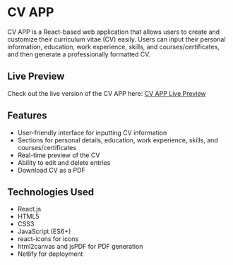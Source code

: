 # CV APP

CV APP is a React-based web application that allows users to create and customize their curriculum vitae (CV) easily. Users can input their personal information, education, work experience, skills, and courses/certificates, and then generate a professionally formatted CV.

## Live Preview

Check out the live version of the CV APP here: [CV APP Live Preview](https://chipper-croquembouche-52afdf.netlify.app/)

## Features

- User-friendly interface for inputting CV information
- Sections for personal details, education, work experience, skills, and courses/certificates
- Real-time preview of the CV
- Ability to edit and delete entries
- Download CV as a PDF

## Technologies Used

- React.js
- HTML5
- CSS3
- JavaScript (ES6+)
- react-icons for icons
- html2canvas and jsPDF for PDF generation
- Netlify for deployment